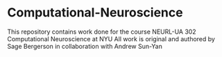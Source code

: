 # Computational-Neuroscience

This repository contains work done for the course NEURL-UA 302 Computational Neuroscience at NYU
All work is original and authored by Sage Bergerson in collaboration with Andrew Sun-Yan
